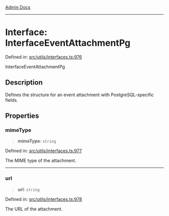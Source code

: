 [Admin Docs](/)

***

# Interface: InterfaceEventAttachmentPg

Defined in: [src/utils/interfaces.ts:976](https://github.com/PalisadoesFoundation/talawa-admin/blob/main/src/utils/interfaces.ts#L976)

InterfaceEventAttachmentPg

## Description

Defines the structure for an event attachment with PostgreSQL-specific fields.

## Properties

### mimeType

> **mimeType**: `string`

Defined in: [src/utils/interfaces.ts:977](https://github.com/PalisadoesFoundation/talawa-admin/blob/main/src/utils/interfaces.ts#L977)

The MIME type of the attachment.

***

### url

> **url**: `string`

Defined in: [src/utils/interfaces.ts:978](https://github.com/PalisadoesFoundation/talawa-admin/blob/main/src/utils/interfaces.ts#L978)

The URL of the attachment.
